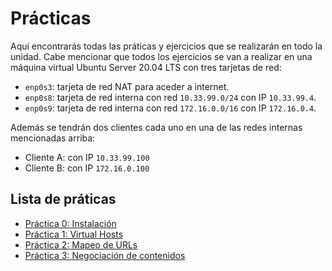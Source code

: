 # Prácticas

Aquí encontrarás todas las práticas y ejercicios que se realizarán en todo la unidad. Cabe mencionar que todos los ejercicios se van a realizar en una máquina virtual Ubuntu Server 20.04 LTS con tres tarjetas de red:
* `enp0s3`: tarjeta de red NAT para aceder a internet.
* `enp0s8`: tarjeta de red interna con red `10.33.99.0/24` con IP `10.33.99.4`.
* `enp0s9`: tarjeta de red interna con red `172.16.0.0/16` con IP `172.16.0.4`.

Además se tendrán dos clientes cada uno en una de las redes internas mencionadas arriba:
* Cliente A: con IP `10.33.99.100`
* Cliente B: con IP `172.16.0.100`

## Lista de práticas

* [Práctica 0: Instalación](/practicas/P00-Instalacion/)
* [Práctica 1: Virtual Hosts](/practicas/P01-VirtualHost/)
* [Práctica 2: Mapeo de URLs](/practicas/P02-MapeoURL/)
* [Práctica 3: Negociación de contenidos](/practicas/P03-NegociacionDeContenidos/)